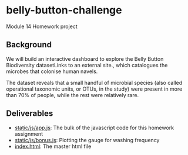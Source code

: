 # belly-button-challenge
Module 14 Homework project

## Background

We will build an interactive dashboard to explore the Belly Button Biodiversity datasetLinks to an external site., which catalogues the microbes that colonise human navels.

The dataset reveals that a small handful of microbial species (also called operational taxonomic units, or OTUs, in the study) were present in more than 70% of people, while the rest were relatively rare.


## Deliverables

- [static/js/app.js](./static/js/app.js): The bulk of the javascript code for this homework assignment
- [static/js/bonus.js](./static/js/bonus.js): Plotting the gauge for washing frequency 
- [index.html](./index.html): The master html file


